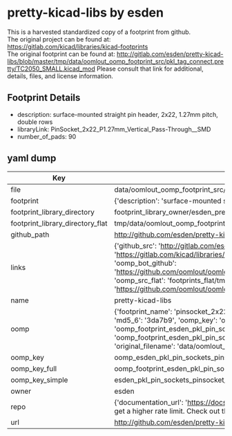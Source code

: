 # pretty-kicad-libs by esden  
This is a harvested standardized copy of a footprint from github.  
The original project can be found at:  
https://gitlab.com/kicad/libraries/kicad-footprints  
The original footprint can be found at:
http://gitlab.com/esden/pretty-kicad-libs/blob/master/tmp/data/oomlout_oomp_footprint_src/pkl_tag_connect.pretty/TC2050_SMALL.kicad_mod
Please consult that link for additional, details, files, and license information.  
## Footprint Details
* description: surface-mounted straight pin header, 2x22, 1.27mm pitch, double rows  
* libraryLink: PinSocket_2x22_P1.27mm_Vertical_Pass-Through__SMD  
* number_of_pads: 90  
## yaml dump  
| Key | Value |  
| --- | --- |  
| file | data/oomlout_oomp_footprint_src/pretty-kicad-libs/pkl_pin_sockets.pretty/PinSocket_2x22_P1.27mm_Vertical_Pass-Through__SMD.kicad_mod |  
| footprint | {'description': 'surface-mounted straight pin header, 2x22, 1.27mm pitch, double rows', 'libraryLink': 'PinSocket_2x22_P1.27mm_Vertical_Pass-Through__SMD', 'number_of_pads': 90} |  
| footprint_library_directory | footprint_library_owner/esden_pretty-kicad-libs |  
| footprint_library_directory_flat | tmp/data/oomlout_oomp_footprint_src/footprints_flat/esden_pkl_pin_sockets_pinsocket_2x22_p1_27mm_vertical_pass_through_smd/working |  
| github_path | http://github.com/esden/pretty-kicad-libs/blob/master/tmp/data/oomlout_oomp_footprint_src/pkl_pin_sockets.pretty/PinSocket_2x22_P1.27mm_Vertical_Pass-Through__SMD.kicad_mod |  
| links | {'github_src': 'http://gitlab.com/esden/pretty-kicad-libs/blob/master/tmp/data/oomlout_oomp_footprint_src/pkl_tag_connect.pretty/TC2050_SMALL.kicad_mod', 'github_src_repo': 'https://gitlab.com/kicad/libraries/kicad-footprints', 'oomp_bot': 'tmp/data/oomlout_oomp_footprint_src/footprints/esden_pkl_pin_sockets_pinsocket_2x22_p1_27mm_vertical_pass_through_smd/working', 'oomp_bot_github': 'https://github.com/oomlout/oomlout_oomp_footprint_bot/tree/main/tmp/data/oomlout_oomp_footprint_src/footprints/esden_pkl_pin_sockets_pinsocket_2x22_p1_27mm_vertical_pass_through_smd/working', 'oomp_src_flat': 'footprints_flat/tmp/data/oomlout_oomp_footprint_src/footprints_flat/esden_pkl_pin_sockets_pinsocket_2x22_p1_27mm_vertical_pass_through_smd/working', 'oomp_src_flat_github': 'https://github.com/oomlout/oomlout_oomp_footprint_src/tree/main/tmp/data/oomlout_oomp_footprint_src/footprints_flat/esden_pkl_pin_sockets_pinsocket_2x22_p1_27mm_vertical_pass_through_smd/working'} |  
| name | pretty-kicad-libs |  
| oomp | {'footprint_name': 'pinsocket_2x22_p1_27mm_vertical_pass_through_smd', 'library_name': 'pkl_pin_sockets', 'md5': '3da7b99f48e4e6370e1a523c7bb93ab6', 'md5_10': '3da7b99f48', 'md5_5': '3da7b', 'md5_6': '3da7b9', 'oomp_key': 'oomp_esden_pkl_pin_sockets_pinsocket_2x22_p1_27mm_vertical_pass_through_smd', 'oomp_key_extra': 'oomp_footprint_esden_pkl_pin_sockets_pinsocket_2x22_p1_27mm_vertical_pass_through_smd', 'oomp_key_full': 'oomp_footprint_esden_pkl_pin_sockets_pinsocket_2x22_p1_27mm_vertical_pass_through_smd_3da7b9', 'oomp_key_simple': 'esden_pkl_pin_sockets_pinsocket_2x22_p1_27mm_vertical_pass_through_smd', 'original_filename': 'data/oomlout_oomp_footprint_src/pretty-kicad-libs/pkl_pin_sockets.pretty/PinSocket_2x22_P1.27mm_Vertical_Pass-Through__SMD.kicad_mod', 'owner_name': 'esden'} |  
| oomp_key | oomp_esden_pkl_pin_sockets_pinsocket_2x22_p1_27mm_vertical_pass_through_smd |  
| oomp_key_full | oomp_footprint_esden_pkl_pin_sockets_pinsocket_2x22_p1_27mm_vertical_pass_through_smd |  
| oomp_key_simple | esden_pkl_pin_sockets_pinsocket_2x22_p1_27mm_vertical_pass_through_smd |  
| owner | esden |  
| repo | {'documentation_url': 'https://docs.github.com/rest/overview/resources-in-the-rest-api#rate-limiting', 'message': "API rate limit exceeded for 84.66.142.224. (But here's the good news: Authenticated requests get a higher rate limit. Check out the documentation for more details.)"} |  
| url | http://github.com/esden/pretty-kicad-libs |  

